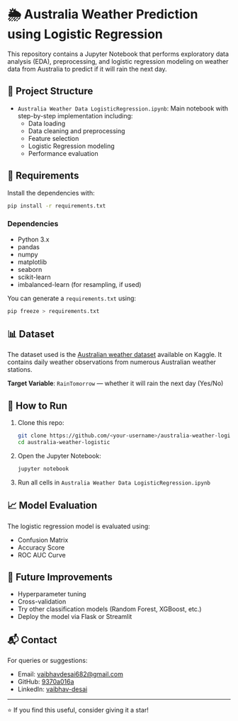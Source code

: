 
# 🌦️ Australia Weather Prediction using Logistic Regression

This repository contains a Jupyter Notebook that performs exploratory data analysis (EDA), preprocessing, and logistic regression modeling on weather data from Australia to predict if it will rain the next day.

## 📁 Project Structure

- `Australia Weather Data LogisticRegression.ipynb`: Main notebook with step-by-step implementation including:
  - Data loading
  - Data cleaning and preprocessing
  - Feature selection
  - Logistic Regression modeling
  - Performance evaluation

## 🔧 Requirements

Install the dependencies with:

```bash
pip install -r requirements.txt
```

### Dependencies

- Python 3.x
- pandas
- numpy
- matplotlib
- seaborn
- scikit-learn
- imbalanced-learn (for resampling, if used)

You can generate a `requirements.txt` using:

```bash
pip freeze > requirements.txt
```

## 📊 Dataset

The dataset used is the [Australian weather dataset](https://www.kaggle.com/jsphyg/weather-dataset-rattle-package) available on Kaggle. It contains daily weather observations from numerous Australian weather stations.

**Target Variable**: `RainTomorrow` — whether it will rain the next day (Yes/No)

## 🚀 How to Run

1. Clone this repo:
   ```bash
   git clone https://github.com/<your-username>/australia-weather-logistic.git
   cd australia-weather-logistic
   ```

2. Open the Jupyter Notebook:
   ```bash
   jupyter notebook
   ```

3. Run all cells in `Australia Weather Data LogisticRegression.ipynb`

## 📈 Model Evaluation

The logistic regression model is evaluated using:
- Confusion Matrix
- Accuracy Score
- ROC AUC Curve

## 🧠 Future Improvements

- Hyperparameter tuning
- Cross-validation
- Try other classification models (Random Forest, XGBoost, etc.)
- Deploy the model via Flask or Streamlit

## 📬 Contact

For queries or suggestions:
- Email: vaibhavdesai682@gmail.com
- GitHub: [9370a016a](https://github.com/9370a016a)
- LinkedIn: [vaibhav-desai](https://linkedin.com/in/vaibhav-desai)

---

⭐️ If you find this useful, consider giving it a star!
